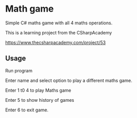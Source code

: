 # Math game

Simple C# maths game with all 4 maths operations. 

This is a learning project from the CSharpAcademy

https://www.thecsharpacademy.com/project/53



## Usage
Run program 

Enter name and select option to play a different maths game.

Enter 1 t0 4 to play Maths game

Enter 5 to show history of games 

Enter 6 to exit game.

